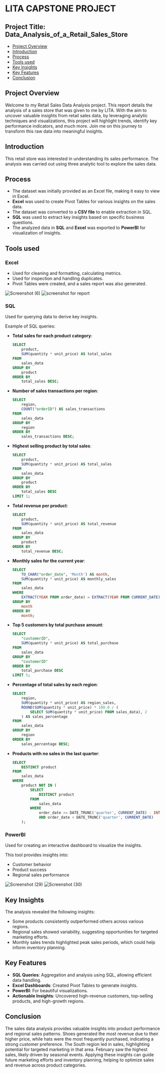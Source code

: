 # LITA CAPSTONE PROJECT

## Project Title: Data_Analysis_of_a_Retail_Sales_Store

- [Project Overview](#Project-Overview)
- [Introduction](#Introduction)
- [Process](#Process)
- [Tools used](#Tools-used)
- [Key Insights](#Key-Insights)
- [Key Features](#Key-Features)
- [Conclusion](#Conclusion)

## Project Overview

Welcome to my Retail Sales Data Analysis project. This report details the analysis of a sales store that was given to me by LITA. With the aim to uncover valuable insights from retail sales data, by leveraging analytic techniques and visualizations, this project will highlight trends, identify key performance indicators, and much more. Join me on this journey to transform this raw data into meaningful insights.

## Introduction

This retail store was interested in understanding its sales performance. The analysis was carried out using three analytic tool to explore the sales data.

## Process

- The dataset was initially provided as an Excel file, making it easy to view in Excel.
- **Excel** was used to create Pivot Tables for various insights on the sales data.
- The dataset was converted to a **CSV file** to enable extraction in SQL.
- **SQL** was used to extract key insights based on specific business questions.
- The analyzed data in **SQL** and **Excel** was exported to **PowerBI** for visualization of insights.

## Tools used

### Excel
- Used for cleaning and formatting, calculating metrics.
- Used for inspection and handling duplicates.
- Pivot Tables were created, and a sales report was also generated.

![Screenshot (6)](https://github.com/user-attachments/assets/1a6a870f-58b2-4dbd-b833-c562fa00bf79)
![screenshot for report](https://github.com/user-attachments/assets/3b5563ce-557e-4121-bf53-ebed1efcdd1f)

### SQL
Used for querying data to derive key insights.

Example of SQL queries:
- **Total sales for each product category**:
    ```sql
    SELECT 
        product,
        SUM(quantity * unit_price) AS total_sales
    FROM 
        sales_data
    GROUP BY 
        product
    ORDER BY 
        total_sales DESC;
    ```

- **Number of sales transactions per region**:
    ```sql
    SELECT 
        region,
        COUNT("orderID") AS sales_transactions
    FROM 
        sales_data
    GROUP BY 
        region
    ORDER BY 
        sales_transactions DESC;
    ```

- **Highest selling product by total sales**:
    ```sql
    SELECT 
        product,
        SUM(quantity * unit_price) AS total_sales
    FROM 
        sales_data
    GROUP BY 
        product
    ORDER BY 
        total_sales DESC
    LIMIT 1;
    ```

- **Total revenue per product**:
    ```sql
    SELECT 
        product,
        SUM(quantity * unit_price) AS total_revenue
    FROM 
        sales_data
    GROUP BY 
        product
    ORDER BY 
        total_revenue DESC;
    ```

- **Monthly sales for the current year**:
    ```sql
    SELECT 
        TO_CHAR("order_date", 'Month') AS month,
        SUM(quantity * unit_price) AS monthly_sales
    FROM 
        sales_data
    WHERE 
        EXTRACT(YEAR FROM order_date) = EXTRACT(YEAR FROM CURRENT_DATE)
    GROUP BY 
        month
    ORDER BY 
        month;
    ```

- **Top 5 customers by total purchase amount**:
    ```sql
    SELECT 
        "customerID",
        SUM(quantity * unit_price) AS total_purchase
    FROM 
        sales_data
    GROUP BY 
        "customerID"
    ORDER BY 
        total_purchase DESC
    LIMIT 5;
    ```

- **Percentage of total sales by each region**:
    ```sql
    SELECT 
        region,
        SUM(quantity * unit_price) AS region_sales,
        ROUND(SUM(quantity * unit_price) * 100.0 / (
            SELECT SUM(quantity * unit_price) FROM sales_data), 2
        ) AS sales_percentage
    FROM 
        sales_data
    GROUP BY 
        region
    ORDER BY 
        sales_percentage DESC;
    ```

- **Products with no sales in the last quarter**:
    ```sql
    SELECT 
        DISTINCT product
    FROM 
        sales_data
    WHERE 
        product NOT IN (
            SELECT 
                DISTINCT product
            FROM 
                sales_data
            WHERE 
                order_date >= DATE_TRUNC('quarter', CURRENT_DATE) - INTERVAL '3 months'
                AND order_date < DATE_TRUNC('quarter', CURRENT_DATE)
        );
    ```

### PowerBI
Used for creating an interactive dashboard to visualize the insights.

This tool provides insights into:
- Customer behavior
- Product success
- Regional sales performance

![Screenshot (29)](https://github.com/user-attachments/assets/2fe753be-1acb-4925-a0f4-3d00caecfa54)
![Screenshot (30)](https://github.com/user-attachments/assets/bc7e9b28-0240-4a32-b214-77265fd1161e)


## Key Insights

The analysis revealed the following insights:
- Some products consistently outperformed others across various regions.
- Regional sales showed variability, suggesting opportunities for targeted marketing efforts.
- Monthly sales trends highlighted peak sales periods, which could help inform inventory planning.

## Key Features

- **SQL Queries**: Aggregation and analysis using SQL, allowing efficient data handling.
- **Excel Dashboards**: Created Pivot Tables to generate insights.
- **PowerBI**: For beautiful visualizations.
- **Actionable Insights**: Uncovered high-revenue customers, top-selling products, and high-growth regions.

## Conclusion

The sales data analysis provides valuable insights into product performance and regional sales patterns. Shoes generated the most revenue due to their higher price, while hats were the most frequently purchased, indicating a strong customer preference. The South region led in sales, highlighting potential for targeted marketing in that area. February saw the highest sales, likely driven by seasonal events. Applying these insights can guide future marketing efforts and inventory planning, helping to optimize sales and revenue across product categories.
